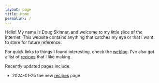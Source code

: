 ```yaml
---
layout: page
title: Home
permalink: /
---
```


Hello! My name is Doug Skinner, and welcome to my little slice of the internet. This website contains anything that catches my eye or that I want to store for future reference.

For quick links to things I found interesting, check the [weblog](/weblog.html). I've also got a list of [recipes](/recipes.html) that I like making.

Recently updated pages include:

- 2024-01-25 the new [recipes](/recipes.html) page
